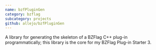```yaml
---
name: bzfPluginGen
category: bzflag
subcategory: projects
github: allejo/bzfPluginGen
---
```


A library for generating the skeleton of a BZFlag C++ plug-in programmatically; this library is the core for my BZFlag Plug-in Starter 3.
